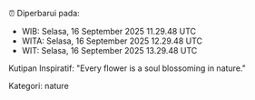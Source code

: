 ⏰ Diperbarui pada:
- WIB: Selasa, 16 September 2025 11.29.48 UTC
- WITA: Selasa, 16 September 2025 12.29.48 UTC
- WIT: Selasa, 16 September 2025 13.29.48 UTC

Kutipan Inspiratif:
"Every flower is a soul blossoming in nature."


Kategori: nature

